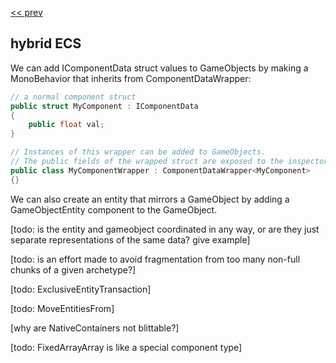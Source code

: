 [\<\< prev](ecs_jobs.md)

## hybrid ECS

We can add IComponentData struct values to GameObjects by making a MonoBehavior that inherits from ComponentDataWrapper:

```csharp
// a normal component struct
public struct MyComponent : IComponentData
{
    public float val;
}

// Instances of this wrapper can be added to GameObjects.
// The public fields of the wrapped struct are exposed to the inspector.
public class MyComponentWrapper : ComponentDataWrapper<MyComponent>
{}
```

We can also create an entity that mirrors a GameObject by adding a GameObjectEntity component to the GameObject.

[todo: is the entity and gameobject coordinated in any way, or are they just separate representations of the same data? give example]

[todo: is an effort made to avoid fragmentation from too many non-full chunks of a given archetype?]

[todo: ExclusiveEntityTransaction]

[todo: MoveEntitiesFrom]

[why are NativeContainers not blittable?]

[todo: FixedArrayArray is like a special component type]